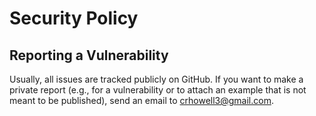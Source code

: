 # Security Policy

## Reporting a Vulnerability

Usually, all issues are tracked publicly on GitHub. If you want to make a private report (e.g., for a vulnerability or to attach an example that is not meant to be published), send an email to [crhowell3@gmail.com](crhowell3@gmail.com).
